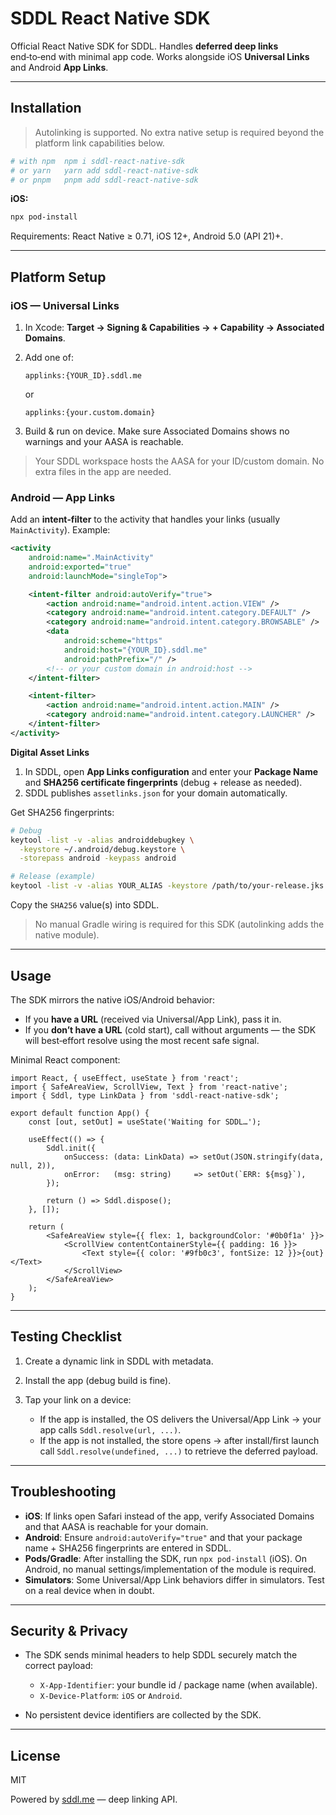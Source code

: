 # SDDL React Native SDK

Official React Native SDK for SDDL. Handles **deferred deep links** end‑to‑end with minimal app code. Works alongside iOS **Universal Links** and Android **App Links**.

---

## Installation

> Autolinking is supported. No extra native setup is required beyond the platform link capabilities below.

```bash
# with npm	npm i sddl-react-native-sdk
# or yarn	yarn add sddl-react-native-sdk
# or pnpm	pnpm add sddl-react-native-sdk
```

**iOS:**

```bash
npx pod-install
```

Requirements: React Native ≥ 0.71, iOS 12+, Android 5.0 (API 21)+.

---

## Platform Setup

### iOS — Universal Links

1. In Xcode: **Target → Signing & Capabilities → + Capability → Associated Domains**.
2. Add one of:

   ```text
   applinks:{YOUR_ID}.sddl.me
   ```

   or

   ```text
   applinks:{your.custom.domain}
   ```
3. Build & run on device. Make sure Associated Domains shows no warnings and your AASA is reachable.

> Your SDDL workspace hosts the AASA for your ID/custom domain. No extra files in the app are needed.

### Android — App Links

Add an **intent‑filter** to the activity that handles your links (usually `MainActivity`). Example:

```xml
<activity
    android:name=".MainActivity"
    android:exported="true"
    android:launchMode="singleTop">

    <intent-filter android:autoVerify="true">
        <action android:name="android.intent.action.VIEW" />
        <category android:name="android.intent.category.DEFAULT" />
        <category android:name="android.intent.category.BROWSABLE" />
        <data
            android:scheme="https"
            android:host="{YOUR_ID}.sddl.me"
            android:pathPrefix="/" />
        <!-- or your custom domain in android:host -->
    </intent-filter>

    <intent-filter>
        <action android:name="android.intent.action.MAIN" />
        <category android:name="android.intent.category.LAUNCHER" />
    </intent-filter>
</activity>
```

**Digital Asset Links**

1. In SDDL, open **App Links configuration** and enter your **Package Name** and **SHA256 certificate fingerprints** (debug + release as needed).
2. SDDL publishes `assetlinks.json` for your domain automatically.

Get SHA256 fingerprints:

```bash
# Debug
keytool -list -v -alias androiddebugkey \
  -keystore ~/.android/debug.keystore \
  -storepass android -keypass android

# Release (example)
keytool -list -v -alias YOUR_ALIAS -keystore /path/to/your-release.jks
```

Copy the `SHA256` value(s) into SDDL.

> No manual Gradle wiring is required for this SDK (autolinking adds the native module).

---

## Usage

The SDK mirrors the native iOS/Android behavior:

* If you **have a URL** (received via Universal/App Link), pass it in.
* If you **don’t have a URL** (cold start), call without arguments — the SDK will best‑effort resolve using the most recent safe signal.

Minimal React component:

```tsx
import React, { useEffect, useState } from 'react';
import { SafeAreaView, ScrollView, Text } from 'react-native';
import { Sddl, type LinkData } from 'sddl-react-native-sdk';

export default function App() {
    const [out, setOut] = useState('Waiting for SDDL…');

    useEffect(() => {
        Sddl.init({
            onSuccess: (data: LinkData) => setOut(JSON.stringify(data, null, 2)),
            onError:   (msg: string)     => setOut(`ERR: ${msg}`),
        });

        return () => Sddl.dispose();
    }, []);

    return (
        <SafeAreaView style={{ flex: 1, backgroundColor: '#0b0f1a' }}>
            <ScrollView contentContainerStyle={{ padding: 16 }}>
                <Text style={{ color: '#9fb0c3', fontSize: 12 }}>{out}</Text>
            </ScrollView>
        </SafeAreaView>
    );
}
```

---

## Testing Checklist

1. Create a dynamic link in SDDL with metadata.
2. Install the app (debug build is fine).
3. Tap your link on a device:

    * If the app is installed, the OS delivers the Universal/App Link → your app calls `Sddl.resolve(url, ...)`.
    * If the app is not installed, the store opens → after install/first launch call `Sddl.resolve(undefined, ...)` to retrieve the deferred payload.

---

## Troubleshooting

* **iOS**: If links open Safari instead of the app, verify Associated Domains and that AASA is reachable for your domain.
* **Android**: Ensure `android:autoVerify="true"` and that your package name + SHA256 fingerprints are entered in SDDL.
* **Pods/Gradle**: After installing the SDK, run `npx pod-install` (iOS). On Android, no manual settings/implementation of the module is required.
* **Simulators**: Some Universal/App Link behaviors differ in simulators. Test on a real device when in doubt.

---

## Security & Privacy

* The SDK sends minimal headers to help SDDL securely match the correct payload:

    * `X-App-Identifier`: your bundle id / package name (when available).
    * `X-Device-Platform`: `iOS` or `Android`.
* No persistent device identifiers are collected by the SDK.

---

## License

MIT

Powered by [sddl.me](https://sddl.me) — deep linking API.
